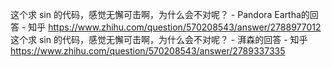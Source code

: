 这个求 sin 的代码，感觉无懈可击啊，为什么会不对呢？ - Pandora Eartha的回答 - 知乎
https://www.zhihu.com/question/570208543/answer/2788977012
这个求 sin 的代码，感觉无懈可击啊，为什么会不对呢？ - 湃森的回答 - 知乎
https://www.zhihu.com/question/570208543/answer/2789337335

